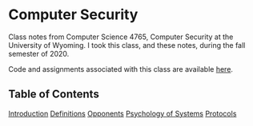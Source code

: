 Computer Security
===
Class notes from Computer Science 4765, Computer Security at the University of Wyoming. I took this class, and these notes, during the fall semester of 2020.

Code and assignments associated with this class are available [here](https://github.com/andey-robins/school/tree/master/cosc4765).

Table of Contents
-----
[Introduction](http://andey-robins.github.io/webnotes/mdwiki#!./security/introduction.md)
[Definitions](http://andey-robins.github.io/webnotes/mdwiki#!./security/definitions.md)
[Opponents](http://andey-robins.github.io/webnotes/mdwiki#!./security/opponents.md)
[Psychology of Systems](http://andey-robins.github.io/webnotes/mdwiki#!./security/psychology.md)
[Protocols](http://andey-robins.github.io/webnotes/mdwiki#!./security/protocols.md)